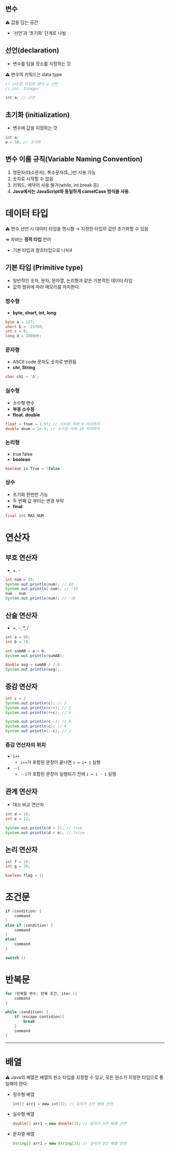 ﻿
## 변수 
<aside> ⚠️ 값을 담는 공간

</aside>

-   ‘선언’과 ‘초기화’ 단계로 나뉨

## 선언(declaration)

-   변수를 담을 장소를 지정하는 것

<aside> ⚠️ 변수의 키워드는 data type

</aside>

```java
// int형 타입의 변수 a 선언
// int: Integer

int a; // 선언

```

## 초기화 (initialization)

-   변수에 값을 지정하는 것

```java
int a;
a = 10; // 초기화

```

## 변수 이름 규칙(Variable Naming Convention)

1.  영문자(대소문자), 특수문자($,_)만 사용 가능
2.  숫자로 시작할 수 없음
3.  키워드, 예약어 사용 불가(while, int break 등)
4.  **Java에서는 JavaScript와 동일하게 camelCase 방식을 사용.**

# 데이터 타입

<aside> ⚠️ 변수 선언 시 데이터 타입을 명시함 → 지정한 타입의 값만 초기화할 수 있음

</aside>

⇒ 자바는 **정적 타입** 언어

-   기본 타입과 참조타입으로 나뉘4

## 기본 타입 (Primitive type)

-   일반적인 숫자, 문자, 문자열, 논리형과 같은 기본적인 데이터 타입
-   값의 범위에 따라 메모리를 차지한다.

### 정수형

-   **byte, short, int, long**

```java
byte a = 127;
short b = -23768;
int c = 0;
long d = 200000;

```

### 문자형

-   ASCII code 문자도 숫자로 변환됨
-   **chr, String**

```java
char ch1 = 'A';

```

### 실수형

-   소수형 변수
-   **부동 소수점**
-   **float. double**

```java
float = fnum = 1.5f; // 소수점 아래 9 자리까지
double dnum = 2e-3; // 소수점 아래 18 자리까지

```

### 논리형

-   true false
-   **boolean**

```java
boolean is True = !false

```

### 상수

-   초기화 한번만 가능
-   두 번째 값 부터는 변경 부락
-   **final**

```java
final int MAX_NUM

```
# 연산자

## 부호 연산자

-   +. -

```java
int num = 10;
System.out.println(num); // 10
System.out.println(-num); // -10
num - num
System.out.println(num); // -10

```

## 산술 연산자

-   +, -, *, /

```java
int a = 90;
int b = 70;

int sumAB = a + b;
System.out.println(sumAB);

double avg = sumAB / 2.0
System.out.println(avg);

```

## 증감 연산자

```java
int c = 2
System.out.println(c); // 2
System.out.println(c++); // 2
System.out.println(++c); // 6

System.out.println(c--); // 6
System.out.println(c); // 4
System.out.println(--c); // 2

```

### 증감 연산자의 위치

-   `i++`
    -   `i++`가 포함된 문장이 끝나면 `i = i+ 1` 실행
-   `--i`
    -   `--i`가 포함된 문장이 실행되기 전에 `i = i - 1` 실행

## 관계 연산자

-   대소 비교 연산자

```java
int d = 10;
int e = 12;

System.out.println(d > 5); // true
System.out.println(d > e); // false

```

## 논리 연산자

```java
int f = 10;
int g = 20;

boolean flag = ()

```
# 조건문

```java
if (condition) {
	command
}
else if (condition) {
	command
} 
else{
	command
}

```

```java
switch () 

```

# 반복문

```java
for (반복할 변수; 반복 조건, iter.){
	command
}

```

```java
while (condition) {
	if (escape contidion){ 
		break
	}
	command
}

```

----------

# 배열

<aside> ⚠️ Java의 배열은 배열의 원소 타입을 지정할 수 있고, 모든 원소가 지정한 타입으로 통일해야 한다

</aside>

-   정수형 배열
    
    ```java
    int[] arr1 = new int[3]; // 길이가 3인 배열 선언
    
    ```
    
-   실수형 배열
    
    ```java
    double[] arr1 = new double[3]; // 길이가 3인 배열 선언
    
    ```
    
-   문자열 배열
    
    ```java
    String[] arr1 = new String[3]; // 길이가 3인 배열 선언
    
    ```
